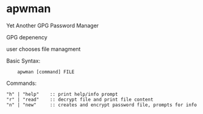 # apwman

Yet Another GPG Password Manager

GPG depenency

user chooses file managment

Basic Syntax:
		
		apwman [command] FILE
	

Commands:

	"h" | "help" 	:: print help/info prompt
	"r" | "read" 	:: decrypt file and print file content
	"n" | "new" 	:: creates and encrypt password file, prompts for info
			

